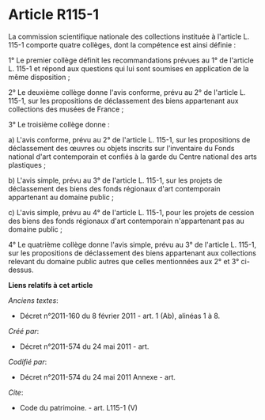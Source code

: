 # Article R115-1

La commission scientifique nationale des collections instituée à l'article L. 115-1 comporte quatre collèges, dont la
compétence est ainsi définie :

1° Le premier collège définit les recommandations prévues au 1° de l'article L. 115-1 et répond aux questions qui lui sont
soumises en application de la même disposition ;

2° Le deuxième collège donne l'avis conforme, prévu au 2° de l'article L. 115-1, sur les propositions de déclassement des
biens appartenant aux collections des musées de France ;

3° Le troisième collège donne :

a) L'avis conforme, prévu au 2° de l'article L. 115-1, sur les propositions de déclassement des œuvres ou objets inscrits sur
l'inventaire du Fonds national d'art contemporain et confiés à la garde du Centre national des arts plastiques ;

b) L'avis simple, prévu au 3° de l'article L. 115-1, sur les projets de déclassement des biens des fonds régionaux d'art
contemporain appartenant au domaine public ;

c) L'avis simple, prévu au 4° de l'article L. 115-1, pour les projets de cession des biens des fonds régionaux d'art
contemporain n'appartenant pas au domaine public ;

4° Le quatrième collège donne l'avis simple, prévu au 3° de l'article L. 115-1, sur les propositions de déclassement des
biens appartenant aux collections relevant du domaine public autres que celles mentionnées aux 2° et 3° ci-dessus.

**Liens relatifs à cet article**

_Anciens textes_:

  - Décret n°2011-160 du 8 février 2011 - art. 1 (Ab), alinéas 1 à 8.

_Créé par_:

  - Décret n°2011-574 du 24 mai 2011  - art.

_Codifié par_:

  - Décret n°2011-574 du 24 mai 2011 Annexe - art.

_Cite_:

  - Code du patrimoine. - art. L115-1 (V)
